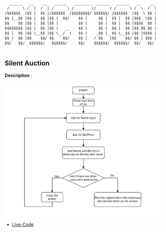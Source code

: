 ```
  ______   __    __   ______   ________  ______   ______   __    __ 
 /      \ /  |  /  | /      \ /        |/      | /      \ /  \  /  |
/$$$$$$  |$$ |  $$ |/$$$$$$  |$$$$$$$$/ $$$$$$/ /$$$$$$  |$$  \ $$ |
$$ |__$$ |$$ |  $$ |$$ |  $$/    $$ |     $$ |  $$ |  $$ |$$$  \$$ |
$$    $$ |$$ |  $$ |$$ |         $$ |     $$ |  $$ |  $$ |$$$$  $$ |
$$$$$$$$ |$$ |  $$ |$$ |   __    $$ |     $$ |  $$ |  $$ |$$ $$ $$ |
$$ |  $$ |$$ \__$$ |$$ \__/  |   $$ |    _$$ |_ $$ \__$$ |$$ |$$$$ |
$$ |  $$ |$$    $$/ $$    $$/    $$ |   / $$   |$$    $$/ $$ | $$$ |
$$/   $$/  $$$$$$/   $$$$$$/     $$/    $$$$$$/  $$$$$$/  $$/   $$/ 
                                                                    
```

## Silent Auction 

**Description** :

![Auction Flowchart](https://github.com/MihirMore/100daysofcode-Python/blob/main/Day-9/Final-Project/blind-auction.png?raw=true)

- [Live-Code](https://replit.com/@MihirMore1/blind-auction-start?embed=1&output=1#main.py)





